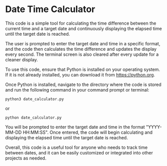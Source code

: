 # Date Time Calculator

This code is a simple tool for calculating the time difference between the current time and a target date and continuously displaying the elapsed time until the target date is reached. 

The user is prompted to enter the target date and time in a specific format, and the code then calculates the time difference and updates the display every second. The terminal screen is also cleared after every update for a cleaner display.

To use this code, ensure that Python is installed on your operating system. If it is not already installed, you can download it from https://python.org. 

Once Python is installed, navigate to the directory where the code is stored and run the following command in your command prompt or terminal: 

```
python3 date_calculator.py
```
or
```
python date_calculator.py
```

You will be prompted to enter the target date and time in the format "YYYY-MM-DD HH:MM:SS". Once entered, the code will begin calculating and displaying the elapsed time until the target date is reached.

Overall, this code is a useful tool for anyone who needs to track time between dates, and it can be easily customized or integrated into other projects as needed.
